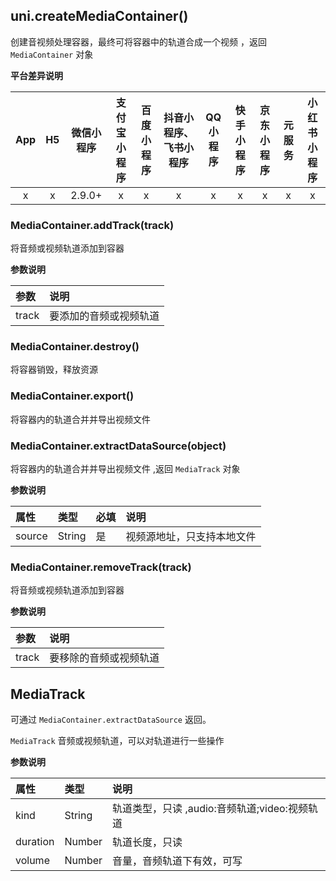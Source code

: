 ## uni.createMediaContainer()
创建音视频处理容器，最终可将容器中的轨道合成一个视频 ，返回 `MediaContainer` 对象

**平台差异说明**

|App|H5|微信小程序|支付宝小程序|百度小程序|抖音小程序、飞书小程序|QQ小程序|快手小程序|京东小程序|元服务|小红书小程序|
|:-:|:-:|:-:|:-:|:-:|:-:|:-:|:-:|:-:|:-:|:-:|
|x|x|2.9.0+|x|x|x|x|x|x|x|x|

### MediaContainer.addTrack(track)
将音频或视频轨道添加到容器

**参数说明**

|参数|说明|
|:-|:-|
|track|要添加的音频或视频轨道|

### MediaContainer.destroy()
将容器销毁，释放资源

### MediaContainer.export()
将容器内的轨道合并并导出视频文件

### MediaContainer.extractDataSource(object)
将容器内的轨道合并并导出视频文件 ,返回 `MediaTrack` 对象

**参数说明**

|属性|类型|必填	|说明|
|:-|:-|:-|:-|
|source|String|是|视频源地址，只支持本地文件|

### MediaContainer.removeTrack(track)
将音频或视频轨道添加到容器

**参数说明**

|参数|说明|
|:-|:-|
|track|要移除的音频或视频轨道|


## MediaTrack
可通过 `MediaContainer.extractDataSource` 返回。

 `MediaTrack` 音频或视频轨道，可以对轨道进行一些操作

**参数说明**

|属性|类型|说明|
|:-|:-|:-|
|kind|String|轨道类型，只读 ,audio:音频轨道;video:视频轨道	|
|duration|Number|轨道长度，只读	|
|volume|Number|音量，音频轨道下有效，可写	|
